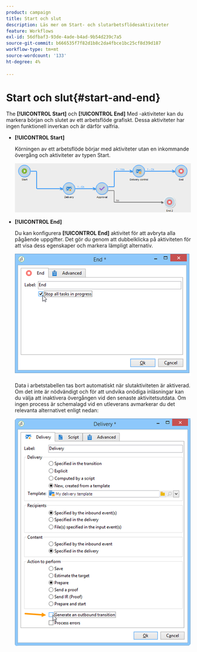 ```yaml
---
product: campaign
title: Start och slut
description: Läs mer om Start- och slutarbetsflödesaktiviteter
feature: Workflows
exl-id: 56dfbaf3-93de-4ade-b4ad-9b54d239c7a5
source-git-commit: b666535f7f82d1b8c2da4fbce1bc25cf8d39d187
workflow-type: tm+mt
source-wordcount: '133'
ht-degree: 4%

---
```


# Start och slut{#start-and-end}



The **[!UICONTROL Start]** och **[!UICONTROL End]** Med -aktiviteter kan du markera början och slutet av ett arbetsflöde grafiskt. Dessa aktiviteter har ingen funktionell inverkan och är därför valfria.

* **[!UICONTROL Start]**

  Körningen av ett arbetsflöde börjar med aktiviteter utan en inkommande övergång och aktiviteter av typen Start.

  ![](assets/s_user_segmentation_start_stop.png)

* **[!UICONTROL End]**

  Du kan konfigurera **[!UICONTROL End]** aktivitet för att avbryta alla pågående uppgifter. Det gör du genom att dubbelklicka på aktiviteten för att visa dess egenskaper och markera lämpligt alternativ.

  ![](assets/s_user_segmentation_end.png)

  Data i arbetstabellen tas bort automatiskt när slutaktiviteten är aktiverad. Om det inte är nödvändigt och för att undvika onödiga inläsningar kan du välja att inaktivera övergången vid den senaste aktivitetsutdata. Om ingen process är schemalagd vid en utleverans avmarkerar du det relevanta alternativet enligt nedan:

  ![](assets/s_advuser_delivery_option_no_output.png)
